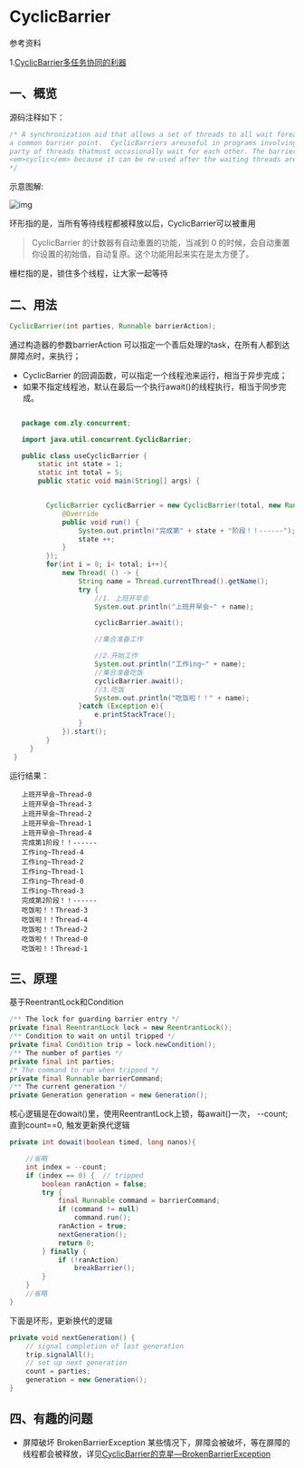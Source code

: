 # CyclicBarrier

参考资料

1.[CyclicBarrier多任务协同的利器](https://zhuanlan.zhihu.com/p/148521577)



## 一、概览

源码注释如下：

```java
/* A synchronization aid that allows a set of threads to all wait foreach other to reach 
a common barrier point.  CyclicBarriers areuseful in programs involving a fixed sized 
party of threads thatmust occasionally wait for each other. The barrier is called
<em>cyclic</em> because it can be re-used after the waiting threads are released.
*/
```



示意图解:

![img](https://p1-juejin.byteimg.com/tos-cn-i-k3u1fbpfcp/ebab5a91df854b9ca5960e2561540890~tplv-k3u1fbpfcp-watermark.image)



环形指的是，当所有等待线程都被释放以后，CyclicBarrier可以被重用

>  CyclicBarrier 的计数器有自动重置的功能，当减到 0 的时候，会自动重置你设置的初始值，自动复原。这个功能用起来实在是太方便了。

栅栏指的是，锁住多个线程，让大家一起等待



## 二、用法

```java
CyclicBarrier(int parties, Runnable barrierAction);
```

通过构造器的参数barrierAction 可以指定一个善后处理的task，在所有人都到达屏障点时，来执行；

- CyclicBarrier 的回调函数，可以指定一个线程池来运行，相当于异步完成；
- 如果不指定线程池，默认在最后一个执行await()的线程执行，相当于同步完成。



```java

   package com.zly.concurrent;

   import java.util.concurrent.CyclicBarrier;

   public class useCyclicBarrier {
       static int state = 1;
       static int total = 5;
       public static void main(String[] args) {


         CyclicBarrier cyclicBarrier = new CyclicBarrier(total, new Runnable() {
             @Override
             public void run() {
                 System.out.println("完成第" + state + "阶段！！------");
                 state ++;
             }
         });
         for(int i = 0; i< total; i++){
             new Thread( () -> {
                 String name = Thread.currentThread().getName();
                 try {
                     //1. 上班开早会
                     System.out.println("上班开早会~" + name);

                     cyclicBarrier.await();

                     //集合准备工作

                     //2.开始工作
                     System.out.println("工作ing~" + name);
                     //集合准备吃饭
                     cyclicBarrier.await();
                     //3.吃饭
                     System.out.println("吃饭啦！！" + name);
                 }catch (Exception e){
                     e.printStackTrace();
                 }
             }).start();
         }
     }
 }

```



运行结果：

```
   上班开早会~Thread-0
   上班开早会~Thread-3
   上班开早会~Thread-2
   上班开早会~Thread-1
   上班开早会~Thread-4
   完成第1阶段！！------
   工作ing~Thread-4
   工作ing~Thread-2
   工作ing~Thread-1
   工作ing~Thread-0
   工作ing~Thread-3
   完成第2阶段！！------
   吃饭啦！！Thread-3
   吃饭啦！！Thread-4
   吃饭啦！！Thread-2
   吃饭啦！！Thread-0
   吃饭啦！！Thread-1

```



## 三、原理

基于ReentrantLock和Condition



```java
/** The lock for guarding barrier entry */
private final ReentrantLock lock = new ReentrantLock();
/** Condition to wait on until tripped */
private final Condition trip = lock.newCondition();
/** The number of parties */
private final int parties;
/* The command to run when tripped */
private final Runnable barrierCommand;
/** The current generation */
private Generation generation = new Generation();

```

核心逻辑是在dowait()里，使用ReentrantLock上锁，每await()一次， --count; 直到count==0, 触发更新换代逻辑



```java
private int dowait(boolean timed, long nanos){

    //省略
    int index = --count;
    if (index == 0) {  // tripped
        boolean ranAction = false;
        try {
            final Runnable command = barrierCommand;
            if (command != null)
                command.run();
            ranAction = true;
            nextGeneration();
            return 0;
        } finally {
            if (!ranAction)
                breakBarrier();
        }
    }
    //省略
}

```



下面是环形，更新换代的逻辑

```java
private void nextGeneration() {
    // signal completion of last generation
    trip.signalAll();
    // set up next generation
    count = parties;
    generation = new Generation();
}

```



## 四、有趣的问题

- 屏障破坏 BrokenBarrierException
  某些情况下，屏障会被破坏，等在屏障的线程都会被释放，详见[CyclicBarrier的克星—BrokenBarrierException](https://zhuanlan.zhihu.com/p/148964094)